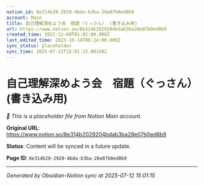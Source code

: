 ```yaml
---
notion_id: 8e314b20-2920-4bda-b3ba-28e07b0ed8b9
account: Main
title: 自己理解深めよう会　宿題（ぐっさん） (書き込み用)
url: https://www.notion.so/8e314b2029204bdab3ba28e07b0ed8b9
created_time: 2022-12-09T01:02:00.000Z
last_edited_time: 2023-10-14T06:24:00.000Z
sync_status: placeholder
sync_time: 2025-07-12T15:01:15.081682
---
```


# 自己理解深めよう会　宿題（ぐっさん） (書き込み用)

*🔄 This is a placeholder file from Notion Main account.*

**Original URL**: https://www.notion.so/8e314b2029204bdab3ba28e07b0ed8b9

**Status**: Content will be synced in a future update.

**Page ID**: `8e314b20-2920-4bda-b3ba-28e07b0ed8b9`

---

*Generated by Obsidian-Notion sync at 2025-07-12 15:01:15*
